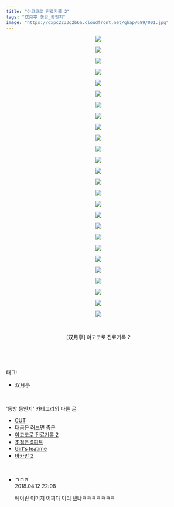 ```yaml
---
title: "야고코로 진료기록 2"
tags: "双月亭 동방_동인지"
image: "https://dxpc2233q2b6a.cloudfront.net/ghap/689/001.jpg"
---
```

<div class="article">
<p style="text-align: center; clear: none; float: none;"><img src="{{ site.imgserver3 }}/ghap/689/001.jpg"/></p>
<p style="text-align: center; clear: none; float: none;"><img src="{{ site.imgserver3 }}/ghap/689/002.jpg"/></p>
<p style="text-align: center; clear: none; float: none;"><img src="{{ site.imgserver3 }}/ghap/689/003.jpg"/></p>
<p style="text-align: center; clear: none; float: none;"><img src="{{ site.imgserver3 }}/ghap/689/004.jpg"/></p>
<p style="text-align: center; clear: none; float: none;"><img src="{{ site.imgserver3 }}/ghap/689/005.jpg"/></p>
<p style="text-align: center; clear: none; float: none;"><img src="{{ site.imgserver3 }}/ghap/689/006.jpg"/></p>
<p style="text-align: center; clear: none; float: none;"><img src="{{ site.imgserver3 }}/ghap/689/007.jpg"/></p>
<p style="text-align: center; clear: none; float: none;"><img src="{{ site.imgserver3 }}/ghap/689/008.jpg"/></p>
<p style="text-align: center; clear: none; float: none;"><img src="{{ site.imgserver3 }}/ghap/689/009.jpg"/></p>
<p style="text-align: center; clear: none; float: none;"><img src="{{ site.imgserver3 }}/ghap/689/010.jpg"/></p>
<p style="text-align: center; clear: none; float: none;"><img src="{{ site.imgserver3 }}/ghap/689/011.jpg"/></p>
<p style="text-align: center; clear: none; float: none;"><img src="{{ site.imgserver3 }}/ghap/689/012.jpg"/></p>
<p style="text-align: center; clear: none; float: none;"><img src="{{ site.imgserver3 }}/ghap/689/013.jpg"/></p>
<p style="text-align: center; clear: none; float: none;"><img src="{{ site.imgserver3 }}/ghap/689/014.jpg"/></p>
<p style="text-align: center; clear: none; float: none;"><img src="{{ site.imgserver3 }}/ghap/689/015.jpg"/></p>
<p style="text-align: center; clear: none; float: none;"><img src="{{ site.imgserver3 }}/ghap/689/016.jpg"/></p>
<p style="text-align: center; clear: none; float: none;"><img src="{{ site.imgserver3 }}/ghap/689/017.jpg"/></p>
<p style="text-align: center; clear: none; float: none;"><img src="{{ site.imgserver3 }}/ghap/689/018.jpg"/></p>
<p style="text-align: center; clear: none; float: none;"><img src="{{ site.imgserver3 }}/ghap/689/019.jpg"/></p>
<p style="text-align: center; clear: none; float: none;"><img src="{{ site.imgserver3 }}/ghap/689/020.jpg"/></p>
<p style="text-align: center; clear: none; float: none;"><img src="{{ site.imgserver3 }}/ghap/689/021.jpg"/></p>
<p style="text-align: center; clear: none; float: none;"><img src="{{ site.imgserver3 }}/ghap/689/022.jpg"/></p>
<p style="text-align: center; clear: none; float: none;"><img src="{{ site.imgserver3 }}/ghap/689/023.jpg"/></p>
<p style="text-align: center; clear: none; float: none;"><img src="{{ site.imgserver3 }}/ghap/689/024.jpg"/></p>
<p style="text-align: center; clear: none; float: none;"><img src="{{ site.imgserver3 }}/ghap/689/025.jpg"/></p>
<p style="text-align: center; clear: none; float: none;"><img src="{{ site.imgserver3 }}/ghap/689/026.jpg"/></p>
<p style="text-align: center; clear: none; float: none;"><br/></p>
<p style="text-align: center; clear: none; float: none;">[双月亭] 야고코로 진료기록 2</p>
<p><br/></p>
</div><br/>
<div class="tagTrail">
<p>태그: </p>
<ul>
<li>双月亭</li>
</ul>
</div><br/>
<div class="another">
<p>'동방 동인지' 카테고리의 다른 글</p>
<ul>
<li><a href="/ghap_691">CUT</a></li>
<li><a href="/ghap_690">대금은 러브면 충분</a></li>
<li><a href="/ghap_689">야고코로 진료기록 2</a></li>
<li><a href="/ghap_688">초점은 9피트</a></li>
<li><a href="/ghap_687">Girl's teatime</a></li>
<li><a href="/ghap_686">바카만 2</a></li>
</ul>
</div><br/>
<div class="cb_module cb_fluid">
<div class="cb_wrt cb_profile">
<div class="comment">
<ul>
<li class="cb_thumb_off" id="comment15237984">
<div class="cb_comment_area">
<div class="cb_info_area">
<div class="cb_section">
<span class="cb_nick_name">ㄱㅁㅎ</span>
</div>
<div class="cb_section">
<span class="cb_date">2018.04.12 22:08 </span>
</div>
</div>
<div class="cb_dsc_comment">
<p class="cb_dsc">
											에이린 이미지 어쩌다 이리 됐냐ㅋㅋㅋㅋㅋㅋㅋ
										</p>
</div>
</div></li>
</ul>
</div>
</div><!-- commentList close -->
</div><br/>
